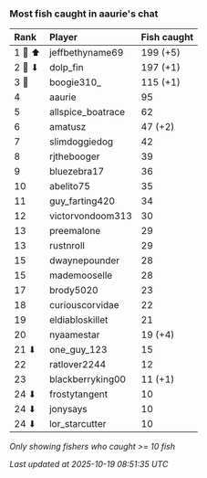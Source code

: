 ### Most fish caught in aaurie's chat

| Rank   | Player            | Fish caught |
|:-------|:------------------|:------------|
| 1 🥇 ⬆ | jeffbethyname69   | 199 (+5)    |
| 2 🥈 ⬇ | dolp_fin          | 197 (+1)    |
| 3 🥉   | boogie310_        | 115 (+1)    |
| 4      | aaurie            | 95          |
| 5      | allspice_boatrace | 62          |
| 6      | amatusz           | 47 (+2)     |
| 7      | slimdoggiedog     | 42          |
| 8      | rjthebooger       | 39          |
| 9      | bluezebra17       | 36          |
| 10     | abelito75         | 35          |
| 11     | guy_farting420    | 34          |
| 12     | victorvondoom313  | 30          |
| 13     | preemalone        | 29          |
| 13     | rustnroll         | 29          |
| 15     | dwaynepounder     | 28          |
| 15     | mademooselle      | 28          |
| 17     | brody5020         | 23          |
| 18     | curiouscorvidae   | 22          |
| 19     | eldiabloskillet   | 21          |
| 20     | nyaamestar        | 19 (+4)     |
| 21 ⬇   | one_guy_123       | 15          |
| 22     | ratlover2244      | 12          |
| 23     | blackberryking00  | 11 (+1)     |
| 24 ⬇   | frostytangent     | 10          |
| 24 ⬇   | jonysays          | 10          |
| 24 ⬇   | lor_starcutter    | 10          |

_Only showing fishers who caught >= 10 fish_

_Last updated at 2025-10-19 08:51:35 UTC_